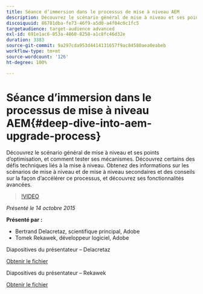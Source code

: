 ```yaml
---
title: Séance d’immersion dans le processus de mise à niveau AEM
description: Découvrez le scénario général de mise à niveau et ses points d’optimisation, et comment tester ses mécanismes. Découvrez certains des défis techniques liés à la mise à niveau. Obtenez des informations sur les scénarios de mise à niveau et de mise à niveau secondaires et des conseils sur la façon d’accélérer ce processus, et découvrez ses fonctionnalités avancées.
discoiquuid: 86781dba-fe73-46f9-a5d0-a4f04c0c1fc5
targetaudience: target-audience advanced
exl-id: 691e1ac6-853a-4860-8258-a1c8fc46d32e
duration: 3383
source-git-commit: 9a297cda953d4414131657f9ac84580aea0eabeb
workflow-type: tm+mt
source-wordcount: '126'
ht-degree: 100%

---
```


# Séance d’immersion dans le processus de mise à niveau AEM{#deep-dive-into-aem-upgrade-process}

Découvrez le scénario général de mise à niveau et ses points d’optimisation, et comment tester ses mécanismes. Découvrez certains des défis techniques liés à la mise à niveau. Obtenez des informations sur les scénarios de mise à niveau et de mise à niveau secondaires et des conseils sur la façon d’accélérer ce processus, et découvrez ses fonctionnalités avancées.

>[!VIDEO](https://video.tv.adobe.com/v/19376/?quality=9)

*Présenté le 14 octobre 2015*

**Présenté par :**

* Bertrand Delacretaz, scientifique principal, Adobe
* Tomek Rekawek, développeur logiciel, Adobe

Diapositives du présentateur – Delacretaz

[Obtenir le fichier](assets/aemgems-upgrades-2015-bdelacretaz.pdf)

Diapositives du présentateur – Rekawek

[Obtenir le fichier](assets/aemgems-upgrades-2015-trekaewk.pdf)
<!--
[Get back to the Overview](https://helpx.adobe.com/experience-manager/kt/eseminars/gems/aem-index.html)
-->
